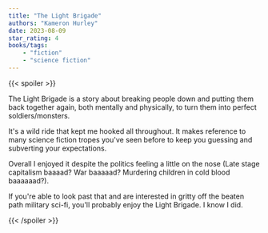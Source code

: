 ```yaml
---
title: "The Light Brigade"
authors: "Kameron Hurley"
date: 2023-08-09
star_rating: 4
books/tags:
    - "fiction"
    - "science fiction"
---
```


<!--more-->

{{< spoiler >}}

The Light Brigade is a story about breaking people down and putting them back together again, both mentally and physically, to turn them into perfect soldiers/monsters.

It's a wild ride that kept me hooked all throughout. It makes reference to many science fiction tropes you've seen before to keep you guessing and subverting your expectations.

Overall I enjoyed it despite the politics feeling a little on the nose (Late stage capitalism baaaad? War baaaaad? Murdering children in cold blood baaaaaad?).

If you're able to look past that and are interested in gritty off the beaten path military sci-fi, you'll probably enjoy the Light Brigade. I know I did.

{{< /spoiler >}}